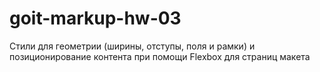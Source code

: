# goit-markup-hw-03
Стили для геометрии (ширины, отступы, поля и рамки) и позиционирование контента при помощи Flexbox для страниц макета
